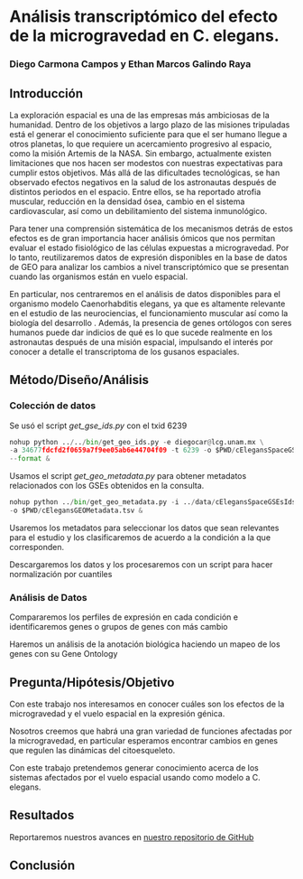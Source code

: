 # Análisis transcriptómico del efecto de la microgravedad en C. elegans.

### Diego Carmona Campos y Ethan Marcos Galindo Raya

## Introducción

La exploración espacial es una de las empresas más ambiciosas de la humanidad. Dentro de los objetivos a largo plazo de las misiones tripuladas está el generar el conocimiento suficiente para que el ser humano llegue a otros planetas, lo que requiere un acercamiento progresivo al espacio, como la misión Artemis de la NASA. Sin embargo, actualmente existen limitaciones que nos hacen ser modestos con nuestras expectativas para cumplir estos objetivos. Más allá de las dificultades tecnológicas, se han observado efectos negativos en la salud de los astronautas después de distintos periodos en el espacio. Entre ellos, se ha reportado atrofia muscular, reducción en la densidad ósea, cambio en el sistema cardiovascular, así como un debilitamiento del sistema inmunológico.

Para tener una comprensión sistemática de los mecanismos detrás de estos efectos es de gran importancia hacer análisis ómicos que nos permitan evaluar el estado fisiológico de las células expuestas a microgravedad. Por lo tanto, reutilizaremos datos de expresión disponibles en la base de datos de GEO para analizar los cambios a nivel transcriptómico que se presentan cuando las organismos están en vuelo espacial.

En particular, nos centraremos en el análisis de datos disponibles para el organismo modelo Caenorhabditis elegans, ya que es altamente relevante en el estudio de las neurociencias, el funcionamiento muscular así como la biología del desarrollo . Además, la presencia de genes ortólogos con seres humanos puede dar indicios de qué es lo que sucede realmente en los astronautas después de una misión espacial, impulsando el interés por conocer a detalle el transcriptoma de los gusanos espaciales.

## Método/Diseño/Análisis

### Colección de datos

Se usó el script *get_gse_ids.py* con el txid 6239

```python
nohup python ../../bin/get_geo_ids.py -e diegocar@lcg.unam.mx \
-a 34677fdcfd2f0659a7f9ee05ab6e44704f09 -t 6239 -o $PWD/cElegansSpaceGSEsIds.txt \
--format &
```

Usamos el script *get_geo_metadata.py* para obtener metadatos relacionados con los GSEs obtenidos en la consulta.

```python
nohup python ../bin/get_geo_metadata.py -i ../data/cElegansSpaceGSEsIds.txt \
-o $PWD/cElegansGEOMetadata.tsv &
```

Usaremos los metadatos para seleccionar los datos que sean relevantes para el estudio y los clasificaremos de acuerdo a la condición a la que corresponden.

Descargaremos los datos y los procesaremos con un script para hacer normalización por cuantiles

### Análisis de Datos

Compararemos los perfiles de expresión en cada condición e identificaremos genes o grupos de genes con más cambio

Haremos un análisis de la anotación biológica haciendo un mapeo de los genes con su Gene Ontology


## Pregunta/Hipótesis/Objetivo

Con este trabajo nos interesamos en conocer cuáles son los efectos de la microgravedad y el vuelo espacial en la expresión génica. 

Nosotros creemos que habrá una gran variedad de funciones afectadas por la microgravedad, en particular esperamos encontrar cambios en genes que regulen las dinámicas del citoesqueleto.

Con este trabajo pretendemos generar conocimiento acerca de los sistemas afectados por el vuelo espacial usando como modelo a C. elegans.

## Resultados
Reportaremos nuestros avances en [nuestro repositorio de GitHub](https://github.com/diego-carc/SpaceWorms.git)

## Conclusión